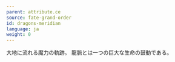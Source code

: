 ```yaml
---
parent: attribute.ce
source: fate-grand-order
id: dragons-meridian
language: ja
weight: 0
---
```


大地に流れる魔力の軌跡。
龍脈とは一つの巨大な生命の鼓動である。
